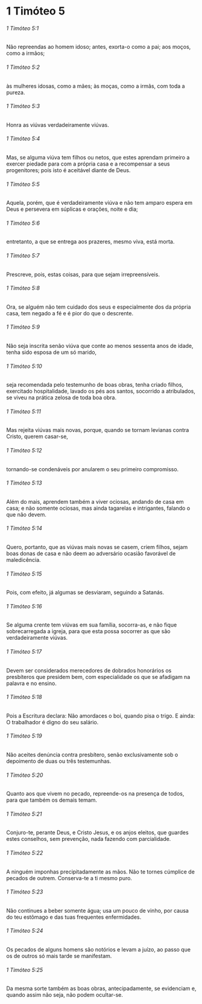 # 1 Timóteo 5

###### 1 Timóteo 5:1

Não repreendas ao homem idoso; antes, exorta-o como a pai; aos moços, como a irmãos;

###### 1 Timóteo 5:2

às mulheres idosas, como a mães; às moças, como a irmãs, com toda a pureza.

###### 1 Timóteo 5:3

Honra as viúvas verdadeiramente viúvas.

###### 1 Timóteo 5:4

Mas, se alguma viúva tem filhos ou netos, que estes aprendam primeiro a exercer piedade para com a própria casa e a recompensar a seus progenitores; pois isto é aceitável diante de Deus.

###### 1 Timóteo 5:5

Aquela, porém, que é verdadeiramente viúva e não tem amparo espera em Deus e persevera em súplicas e orações, noite e dia;

###### 1 Timóteo 5:6

entretanto, a que se entrega aos prazeres, mesmo viva, está morta.

###### 1 Timóteo 5:7

Prescreve, pois, estas coisas, para que sejam irrepreensíveis.

###### 1 Timóteo 5:8

Ora, se alguém não tem cuidado dos seus e especialmente dos da própria casa, tem negado a fé e é pior do que o descrente.

###### 1 Timóteo 5:9

Não seja inscrita senão viúva que conte ao menos sessenta anos de idade, tenha sido esposa de um só marido,

###### 1 Timóteo 5:10

seja recomendada pelo testemunho de boas obras, tenha criado filhos, exercitado hospitalidade, lavado os pés aos santos, socorrido a atribulados, se viveu na prática zelosa de toda boa obra.

###### 1 Timóteo 5:11

Mas rejeita viúvas mais novas, porque, quando se tornam levianas contra Cristo, querem casar-se,

###### 1 Timóteo 5:12

tornando-se condenáveis por anularem o seu primeiro compromisso.

###### 1 Timóteo 5:13

Além do mais, aprendem também a viver ociosas, andando de casa em casa; e não somente ociosas, mas ainda tagarelas e intrigantes, falando o que não devem.

###### 1 Timóteo 5:14

Quero, portanto, que as viúvas mais novas se casem, criem filhos, sejam boas donas de casa e não deem ao adversário ocasião favorável de maledicência.

###### 1 Timóteo 5:15

Pois, com efeito, já algumas se desviaram, seguindo a Satanás.

###### 1 Timóteo 5:16

Se alguma crente tem viúvas em sua família, socorra-as, e não fique sobrecarregada a igreja, para que esta possa socorrer as que são verdadeiramente viúvas.

###### 1 Timóteo 5:17

Devem ser considerados merecedores de dobrados honorários os presbíteros que presidem bem, com especialidade os que se afadigam na palavra e no ensino.

###### 1 Timóteo 5:18

Pois a Escritura declara: Não amordaces o boi, quando pisa o trigo. E ainda: O trabalhador é digno do seu salário.

###### 1 Timóteo 5:19

Não aceites denúncia contra presbítero, senão exclusivamente sob o depoimento de duas ou três testemunhas.

###### 1 Timóteo 5:20

Quanto aos que vivem no pecado, repreende-os na presença de todos, para que também os demais temam.

###### 1 Timóteo 5:21

Conjuro-te, perante Deus, e Cristo Jesus, e os anjos eleitos, que guardes estes conselhos, sem prevenção, nada fazendo com parcialidade.

###### 1 Timóteo 5:22

A ninguém imponhas precipitadamente as mãos. Não te tornes cúmplice de pecados de outrem. Conserva-te a ti mesmo puro.

###### 1 Timóteo 5:23

Não continues a beber somente água; usa um pouco de vinho, por causa do teu estômago e das tuas frequentes enfermidades.

###### 1 Timóteo 5:24

Os pecados de alguns homens são notórios e levam a juízo, ao passo que os de outros só mais tarde se manifestam.

###### 1 Timóteo 5:25

Da mesma sorte também as boas obras, antecipadamente, se evidenciam e, quando assim não seja, não podem ocultar-se.

